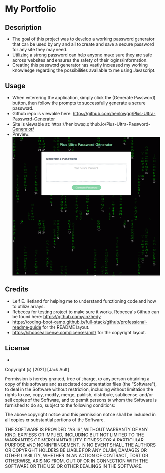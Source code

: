 # My Portfolio
## Description
- The goal of this project was to develop a working password generator that can be used by any and all to create and save a secure password for any site they may need.
- Utilizing a strong password can help anyone make sure they are safe across websites and ensures the safety of their logins/information.
- Creating this password generator has vastly increased my working knowledge regarding the possibilities available to me using Javascript.

## Usage
- When enterering the application, simply click the (Generate Password) button, then follow the prompts to successfully generate a secure password.
- Github repo is viewable here: https://github.com/henlowgg/Plus-Ultra-Password-Generator
- Site is viewable at: https://henlowgg.github.io/Plus-Ultra-Password-Generator/
- Preview: ![plot](./Assets/Images/preview.png)

## Credits
- Leif E. Hetland for helping me to understand functioning code and how to utilize arrays.
- Rebecca for testing project to make sure it works. Rebecca's Github can be found here: https://github.com/yinzhedy
- https://coding-boot-camp.github.io/full-stack/github/professional-readme-guide for the README layout.
- https://choosealicense.com/licenses/mit/ for the copyright layout.
## License
- 

Copyright (c) [2021] [Jack Ault]

Permission is hereby granted, free of charge, to any person obtaining a copy
of this software and associated documentation files (the "Software"), to deal in the Software without restriction, including without limitation the rights to use, copy, modify, merge, publish, distribute, sublicense, and/or sell copies of the Software, and to permit persons to whom the Software is
furnished to do so, subject to the following conditions:

The above copyright notice and this permission notice shall be included in all copies or substantial portions of the Software.

THE SOFTWARE IS PROVIDED "AS IS", WITHOUT WARRANTY OF ANY KIND, EXPRESS OR
IMPLIED, INCLUDING BUT NOT LIMITED TO THE WARRANTIES OF MERCHANTABILITY,
FITNESS FOR A PARTICULAR PURPOSE AND NONINFRINGEMENT. IN NO EVENT SHALL THE
AUTHORS OR COPYRIGHT HOLDERS BE LIABLE FOR ANY CLAIM, DAMAGES OR OTHER
LIABILITY, WHETHER IN AN ACTION OF CONTRACT, TORT OR OTHERWISE, ARISING FROM, OUT OF OR IN CONNECTION WITH THE SOFTWARE OR THE USE OR OTHER DEALINGS IN THE SOFTWARE.